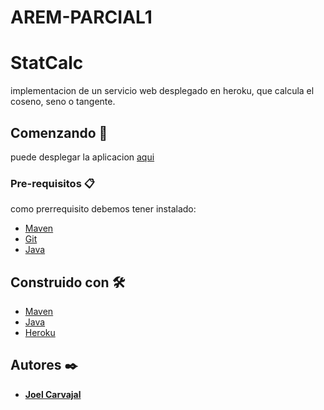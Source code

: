 # AREM-PARCIAL1

# StatCalc

implementacion de un servicio web desplegado en heroku, que calcula el coseno, seno o tangente.

## Comenzando 🚀
puede desplegar la aplicacion [aqui]()

### Pre-requisitos 📋
como prerrequisito debemos tener instalado:

- [Maven](https://maven.apache.org/)
- [Git](https://git-scm.com/)
- [Java](https://www.java.com/es/)


## Construido con 🛠️

* [Maven](https://maven.apache.org/)
* [Java](https://www.java.com/es/)
* [Heroku](https://www.heroku.com/)

## Autores ✒️

* [**Joel Carvajal**](https://www.linkedin.com/in/joel-carvajal/)
